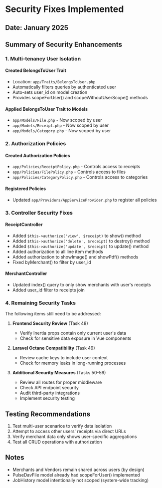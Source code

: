# Security Fixes Implemented

## Date: January 2025

## Summary of Security Enhancements

### 1. Multi-tenancy User Isolation

#### Created BelongsToUser Trait
- Location: `app/Traits/BelongsToUser.php`
- Automatically filters queries by authenticated user
- Auto-sets user_id on model creation
- Provides scopeForUser() and scopeWithoutUserScope() methods

#### Applied BelongsToUser Trait to Models
- `app/Models/File.php` - Now scoped by user
- `app/Models/Receipt.php` - Now scoped by user  
- `app/Models/Category.php` - Now scoped by user

### 2. Authorization Policies

#### Created Authorization Policies
- `app/Policies/ReceiptPolicy.php` - Controls access to receipts
- `app/Policies/FilePolicy.php` - Controls access to files
- `app/Policies/CategoryPolicy.php` - Controls access to categories

#### Registered Policies
- Updated `app/Providers/AppServiceProvider.php` to register all policies

### 3. Controller Security Fixes

#### ReceiptController
- Added `$this->authorize('view', $receipt)` to show() method
- Added `$this->authorize('delete', $receipt)` to destroy() method
- Added `$this->authorize('update', $receipt)` to update() method
- Added authorization to all line item methods
- Added authorization to showImage() and showPdf() methods
- Fixed byMerchant() to filter by user_id

#### MerchantController  
- Updated index() query to only show merchants with user's receipts
- Added user_id filter to receipts join

### 4. Remaining Security Tasks

The following items still need to be addressed:

1. **Frontend Security Review** (Task 48)
   - Verify Inertia props contain only current user's data
   - Check for sensitive data exposure in Vue components

2. **Laravel Octane Compatibility** (Task 49)
   - Review cache keys to include user context
   - Check for memory leaks in long-running processes

3. **Additional Security Measures** (Tasks 50-56)
   - Review all routes for proper middleware
   - Check API endpoint security
   - Audit third-party integrations
   - Implement security testing

## Testing Recommendations

1. Test multi-user scenarios to verify data isolation
2. Attempt to access other users' receipts via direct URLs
3. Verify merchant data only shows user-specific aggregations
4. Test all CRUD operations with authorization

## Notes

- Merchants and Vendors remain shared across users (by design)
- PulseDavFile model already had scopeForUser() implemented
- JobHistory model intentionally not scoped (system-wide tracking)